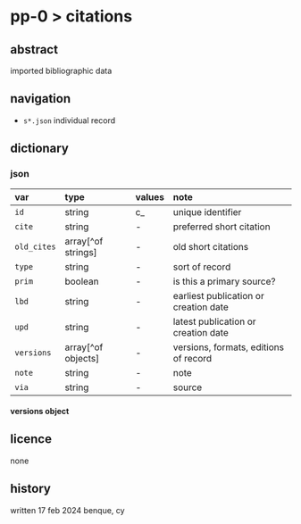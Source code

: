 # pp-0 > citations
## abstract
imported bibliographic data
## navigation
- `s*.json` individual record

## dictionary
### json
| var | type | values | note |
|:--|:--|:--|:--|
| `id` | string | c_ | unique identifier |
| `cite` | string | - | preferred short citation |
| `old_cites` | array[^of strings] | - | old short citations |
| `type` | string | - | sort of record |
| `prim` | boolean | - | is this a primary source? |
| `lbd` | string | - | earliest publication or creation date |
| `upd` | string | - | latest publication or creation date |
| `versions` | array[^of objects] | - | versions, formats, editions of record |
| `note` | string | - | note |
| `via` | string | - | source |

#### versions object
## licence
none
## history
written 17 feb 2024 benque, cy